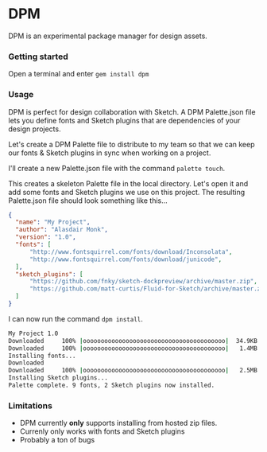# DPM

DPM is an experimental package manager for design assets.

### Getting started
Open a terminal and enter `gem install dpm`

### Usage
DPM is perfect for design collaboration with Sketch. A DPM Palette.json file lets you define fonts and Sketch plugins that are dependencies of your design projects.

Let's create a DPM Palette file to distribute to my team so that we can keep our fonts & Sketch plugins in sync when working on a project.

I'll create a new Palette.json file with the command `palette touch`.

This creates a skeleton Palette file in the local directory. Let's open it and add some fonts and Sketch plugins we use on this project. The resulting Palette.json file should look something like this...

```JSON
{
  "name": "My Project",
  "author": "Alasdair Monk",
  "version": "1.0",
  "fonts": [
      "http://www.fontsquirrel.com/fonts/download/Inconsolata",
      "http://www.fontsquirrel.com/fonts/download/junicode",
  ],
  "sketch_plugins": [
      "https://github.com/fnky/sketch-dockpreview/archive/master.zip",
      "https://github.com/matt-curtis/Fluid-for-Sketch/archive/master.zip"
  ]
}
```

I can now run the command `dpm install`.

```sh
My Project 1.0
Downloaded     100% |oooooooooooooooooooooooooooooooooooooooo|  34.9KB 278.1KB/s ETA:   0:00:00
Downloaded     100% |oooooooooooooooooooooooooooooooooooooooo|   1.4MB 610.5KB/s ETA:   0:00:00
Installing fonts...
Downloaded
Downloaded     100% |oooooooooooooooooooooooooooooooooooooooo|   2.5MB   1.6MB/s ETA:   0:00:00
Installing Sketch plugins...
Palette complete. 9 fonts, 2 Sketch plugins now installed.
```

### Limitations
* DPM currently **only** supports installing from hosted zip files.
* Currenly only works with fonts and Sketch plugins
* Probably a ton of bugs
